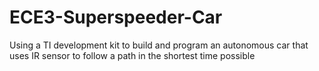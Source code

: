 # ECE3-Superspeeder-Car
Using a TI development kit to build and program an autonomous car that uses IR sensor to follow a path in the shortest time possible
